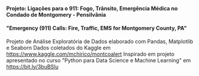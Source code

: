 ####  Projeto: Ligações para o 911: Fogo, Trânsito, Emergência Médica no Condado de Montgomery - Pensilvânia

#### "Emergency (911) Calls: Fire, Traffic, EMS for Montgomery County, PA"


Projeto de Análise Exploratória de Dados elaborado com Pandas, Matplotlib e Seaborn
Dados coletados do Kaggle em https://www.kaggle.com/mchirico/montcoalert
Inspirado em projeto apresentado no curso "Python para Data Science e Machine Learning" em https://bit.ly/3buBSlu

